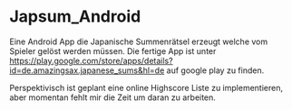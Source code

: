 # Japsum_Android
Eine Android App die Japanische Summenrätsel erzeugt welche vom Spieler gelöst werden müssen. Die fertige App 
ist unter https://play.google.com/store/apps/details?id=de.amazingsax.japanese_sums&hl=de auf google play zu finden. 

Perspektivisch ist geplant eine online Highscore Liste zu implementieren, aber momentan fehlt mir die Zeit
um daran zu arbeiten. 
